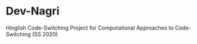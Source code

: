 # Dev-Nagri
Hinglish Code-Switching Project for Computational Approaches to Code-Switching (SS 2020)
